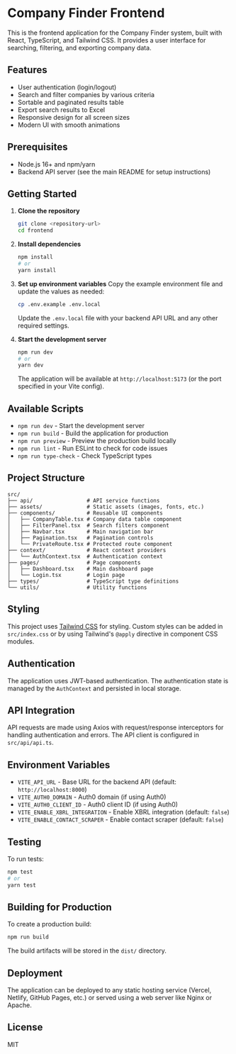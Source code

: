 # Company Finder Frontend

This is the frontend application for the Company Finder system, built with React, TypeScript, and Tailwind CSS. It provides a user interface for searching, filtering, and exporting company data.

## Features

- User authentication (login/logout)
- Search and filter companies by various criteria
- Sortable and paginated results table
- Export search results to Excel
- Responsive design for all screen sizes
- Modern UI with smooth animations

## Prerequisites

- Node.js 16+ and npm/yarn
- Backend API server (see the main README for setup instructions)

## Getting Started

1. **Clone the repository**
   ```bash
   git clone <repository-url>
   cd frontend
   ```

2. **Install dependencies**
   ```bash
   npm install
   # or
   yarn install
   ```

3. **Set up environment variables**
   Copy the example environment file and update the values as needed:
   ```bash
   cp .env.example .env.local
   ```
   
   Update the `.env.local` file with your backend API URL and any other required settings.

4. **Start the development server**
   ```bash
   npm run dev
   # or
   yarn dev
   ```
   The application will be available at `http://localhost:5173` (or the port specified in your Vite config).

## Available Scripts

- `npm run dev` - Start the development server
- `npm run build` - Build the application for production
- `npm run preview` - Preview the production build locally
- `npm run lint` - Run ESLint to check for code issues
- `npm run type-check` - Check TypeScript types

## Project Structure

```
src/
├── api/                 # API service functions
├── assets/              # Static assets (images, fonts, etc.)
├── components/          # Reusable UI components
│   ├── CompanyTable.tsx # Company data table component
│   ├── FilterPanel.tsx  # Search filters component
│   ├── Navbar.tsx       # Main navigation bar
│   ├── Pagination.tsx   # Pagination controls
│   └── PrivateRoute.tsx # Protected route component
├── context/             # React context providers
│   └── AuthContext.tsx  # Authentication context
├── pages/               # Page components
│   ├── Dashboard.tsx    # Main dashboard page
│   └── Login.tsx        # Login page
├── types/               # TypeScript type definitions
└── utils/               # Utility functions
```

## Styling

This project uses [Tailwind CSS](https://tailwindcss.com/) for styling. Custom styles can be added in `src/index.css` or by using Tailwind's `@apply` directive in component CSS modules.

## Authentication

The application uses JWT-based authentication. The authentication state is managed by the `AuthContext` and persisted in local storage.

## API Integration

API requests are made using Axios with request/response interceptors for handling authentication and errors. The API client is configured in `src/api/api.ts`.

## Environment Variables

- `VITE_API_URL` - Base URL for the backend API (default: `http://localhost:8000`)
- `VITE_AUTH0_DOMAIN` - Auth0 domain (if using Auth0)
- `VITE_AUTH0_CLIENT_ID` - Auth0 client ID (if using Auth0)
- `VITE_ENABLE_XBRL_INTEGRATION` - Enable XBRL integration (default: `false`)
- `VITE_ENABLE_CONTACT_SCRAPER` - Enable contact scraper (default: `false`)

## Testing

To run tests:

```bash
npm test
# or
yarn test
```

## Building for Production

To create a production build:

```bash
npm run build
```

The build artifacts will be stored in the `dist/` directory.

## Deployment

The application can be deployed to any static hosting service (Vercel, Netlify, GitHub Pages, etc.) or served using a web server like Nginx or Apache.

## License

MIT
